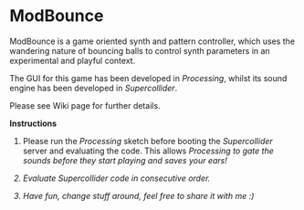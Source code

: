 # ModBounce

ModBounce is a game oriented synth and pattern controller, which uses the wandering nature of bouncing balls to control synth parameters in an experimental and playful context.

The GUI for this game has been developed in *Processing*, whilst its sound engine has been developed in *Supercollider*.

Please see Wiki page for further details. 


<b>Instructions</b>

1. Please run the <i>Processing</i> sketch before booting the <i>Supercollider</i> server and evaluating the code.
This allows <i>Processing<i> to gate the sounds before they start playing and saves your ears!  

2. Evaluate <i>Supercollider<i> code in consecutive order.

3. Have fun, change stuff around, feel free to share it with me :)  
